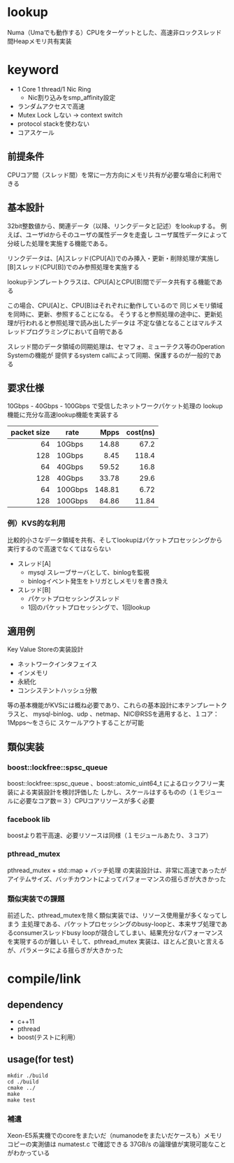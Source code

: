 # lookup

Numa（Umaでも動作する）CPUをターゲットとした、高速非ロックスレッド間Heapメモリ共有実装

# keyword

+ 1 Core 1 thread/1 Nic Ring
  + Nic割り込みをsmp_affinity設定
+ ランダムアクセスで高速
+ Mutex Lock しない -> context switch
+ protocol stackを使わない
+ コアスケール

## 前提条件

CPUコア間（スレッド間）を常に一方方向にメモリ共有が必要な場合に利用できる


## 基本設計

32bit整数値から、関連データ（以降、リンクデータと記述）をlookupする。
例えば、ユーザidからそのユーザの属性データを走査し
ユーザ属性データによって分岐した処理を実施する機能である。

リンクデータは、[A]スレッド(CPU[A])でのみ挿入・更新・削除処理が実施し
[B]スレッド(CPU[B])でのみ参照処理を実施する

lookupテンプレートクラスは、CPU[A]とCPU[B]間でデータ共有する機能である

この場合、CPU[A]と、CPU[B]はそれぞれに動作しているので
同じメモリ領域を同時に、更新、参照することになる。
そうすると参照処理の途中に、更新処理が行われると参照処理で読み出したデータは
不定な値となることはマルチスレッドプログラミングにおいて自明である

スレッド間のデータ領域の同期処理は、セマフォ、ミューテクス等のOperation Systemの機能が
提供するsystem callによって同期、保護するのが一般的である

## 要求仕様

10Gbps - 40Gbps - 100Gbps で受信したネットワークパケット処理の
lookup機能に充分な高速lookup機能を実装する


|packet size|rate|Mpps|cost(ns)|
|---:|---|---:|---:|
|64|10Gbps|14.88|67.2|
|128|10Gbps|8.45|118.4|
|64|40Gbps|59.52|16.8|
|128|40Gbps|33.78|29.6|
|64|100Gbps|148.81|6.72|
|128|100Gbps|84.86|11.84|




### 例）KVS的な利用

比較的小さなデータ領域を共有、そしてlookupはパケットプロセッシングから実行するので高速でなくてはならない

+ スレッド[A]
  + mysql スレーブサーバとして、binlogを監視
  + binlogイベント発生をトリガとしメモリを書き換え
+ スレッド[B]
  + パケットプロセッシングスレッド
  + 1回のパケットプロセッシングで、1回lookup
  

## 適用例

Key Value Storeの実装設計

+ ネットワークインタフェイス
+ インメモリ
+ 永続化
+ コンシステントハッシュ分散

等の基本機能がKVSには概ね必要であり、これらの基本設計に本テンプレートクラスと、
mysql-binlog、udp 、netmap、NIC@RSSを適用すると、１コア：1Mpps〜をさらに
スケールアウトすることが可能

## 類似実装

### boost::lockfree::spsc_queue

boost::lockfree::spsc_queue 、boost::atomic_uint64_t によるロックフリー実装による実装設計を検討評価した
しかし、スケールはするものの（１モジュールに必要なコア数＝３）CPUコアリソースが多く必要

### facebook lib

boostより若干高速、必要リソースは同様（１モジュールあたり、３コア）

### pthread_mutex 

pthread_mutex + std::map + バッチ処理 の実装設計は、非常に高速であったが
アイテムサイズ、バッチカウントによってパフォーマンスの揺らぎが大きかった

### 類似実装での課題

前述した、pthread_mutexを除く類似実装では、リソース使用量が多くなってしまう
主処理である、パケットプロセッシングのbusy-loopと、本来サブ処理であるconsumerスレッドbusy loopが競合してしまい、結果充分なパフォーマンスを実現するのが難しい
そして、pthread_mutex 実装は、ほとんど良いと言えるが、パラメータによる揺らぎが大きかった


# compile/link
## dependency
+ c++11
+ pthread
+ boost(テストに利用）

## usage(for test)
```
mkdir ./build
cd ./build
cmake ../
make
make test
```


### 補遺
Xeon-E5系実機でのcoreをまたいだ（numanodeをまたいだケースも）メモリコピーの実測値は numatest.c で確認できる
37GB/s の論理値が実現可能なことがわかっている

